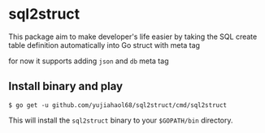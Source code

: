 # sql2struct

This package aim to make developer's life easier by taking the SQL create table definition automatically into Go struct with meta tag

for now it supports adding `json` and `db` meta tag

## Install binary and play

    $ go get -u github.com/yujiahaol68/sql2struct/cmd/sql2struct

This will install the `sql2struct` binary to your `$GOPATH/bin` directory.
